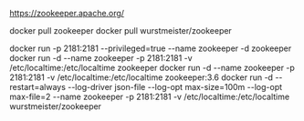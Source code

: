 https://zookeeper.apache.org/

docker pull zookeeper
docker pull wurstmeister/zookeeper

docker run  -p 2181:2181 --privileged=true  --name zookeeper  -d  zookeeper
docker run -d --name zookeeper -p 2181:2181 -v /etc/localtime:/etc/localtime zookeeper
docker run -d --name zookeeper -p 2181:2181 -v /etc/localtime:/etc/localtime zookeeper:3.6
docker run -d --restart=always --log-driver json-file --log-opt max-size=100m --log-opt max-file=2  --name zookeeper -p 2181:2181 -v /etc/localtime:/etc/localtime wurstmeister/zookeeper
